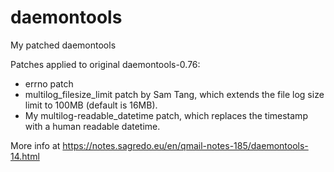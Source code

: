 # daemontools
My patched daemontools

Patches applied to original daemontools-0.76:

* errno patch
* multilog_filesize_limit patch by Sam Tang, which extends the file log size limit to 100MB (default is 16MB).
* My multilog-readable_datetime patch, which replaces the timestamp with a human readable datetime.

More info at https://notes.sagredo.eu/en/qmail-notes-185/daemontools-14.html
